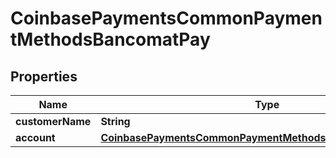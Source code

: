 
# CoinbasePaymentsCommonPaymentMethodsBancomatPay

## Properties
Name | Type | Description | Notes
------------ | ------------- | ------------- | -------------
**customerName** | **String** |  |  [optional]
**account** | [**CoinbasePaymentsCommonPaymentMethodsBancomatPayAccount**](CoinbasePaymentsCommonPaymentMethodsBancomatPayAccount.md) |  |  [optional]



